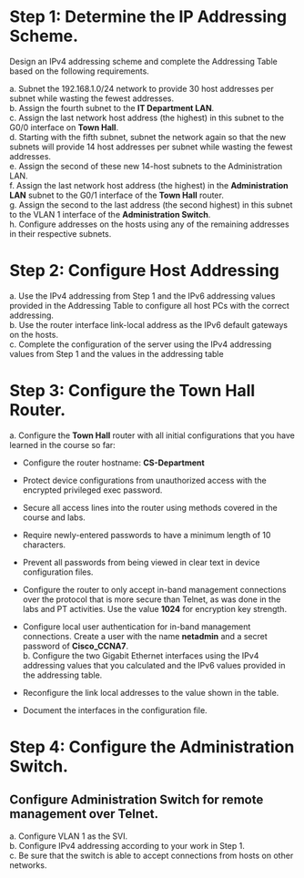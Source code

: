 # Step 1: Determine the IP Addressing Scheme.
Design an IPv4 addressing scheme and complete the Addressing Table based on the following requirements.

a. Subnet the 192.168.1.0/24 network to provide 30 host addresses per subnet while wasting the fewest addresses.<br>
b. Assign the fourth subnet to the **IT Department LAN**.<br>
c. Assign the last network host address (the highest) in this subnet to the G0/0 interface on **Town Hall**.<br>
d. Starting with the fifth subnet, subnet the network again so that the new subnets will provide 14 host addresses per subnet while wasting the fewest addresses.<br>
e. Assign the second of these new 14-host subnets to the Administration LAN.<br>
f. Assign the last network host address (the highest) in the **Administration LAN** subnet to the G0/1 interface of the **Town Hall** router.<br>
g. Assign the second to the last address (the second highest) in this subnet to the VLAN 1 interface of the **Administration Switch**.<br>
h. Configure addresses on the hosts using any of the remaining addresses in their respective subnets.

# Step 2: Configure Host Addressing
a. Use the IPv4 addressing from Step 1 and the IPv6 addressing values provided in the Addressing Table to configure all host PCs with the correct addressing.<br>
b. Use the router interface link-local address as the IPv6 default gateways on the hosts.<br>
c. Complete the configuration of the server using the IPv4 addressing values from Step 1 and the values in the addressing table<br>

# Step 3: Configure the Town Hall Router.
a. Configure the **Town Hall** router with all initial configurations that you have learned in the course so far:

- Configure the router hostname: **CS-Department**
- Protect device configurations from unauthorized access with the encrypted privileged exec password.
- Secure all access lines into the router using methods covered in the course and labs.
- Require newly-entered passwords to have a minimum length of 10 characters.
- Prevent all passwords from being viewed in clear text in device configuration files.
- Configure the router to only accept in-band management connections over the protocol that is more secure than Telnet, as was done in the labs and PT activities. Use the value **1024** for encryption key strength.
- Configure local user authentication for in-band management connections. Create a user with the name **netadmin** and a secret password of **Cisco_CCNA7**.<br>
b. Configure the two Gigabit Ethernet interfaces using the IPv4 addressing values that you calculated and the IPv6 values provided in the addressing table.

- Reconfigure the link local addresses to the value shown in the table.
- Document the interfaces in the configuration file.
# Step 4: Configure the Administration Switch.
## Configure Administration Switch for remote management over Telnet.

a. Configure VLAN 1 as the SVI.<br>
b. Configure IPv4 addressing according to your work in Step 1.<br>
c. Be sure that the switch is able to accept connections from hosts on other networks.
